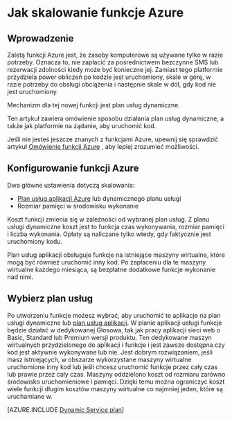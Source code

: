 <properties
   pageTitle="Jak przeskalować Azure funkcje | Microsoft Azure"
   description="Zrozumieć, jak funkcje Azure skalowanie do potrzeb obciążenie pracą z sterowane zdarzeniami."
   services="functions"
   documentationCenter="na"
   authors="dariagrigoriu"
   manager="erikre"
   editor=""
   tags=""
   keywords="Azure funkcje, funkcje przetwarzania, webhooks, dynamiczne obliczeń, pliki architektura"/>

<tags
   ms.service="functions"
   ms.devlang="multiple"
   ms.topic="reference"
   ms.tgt_pltfrm="multiple"
   ms.workload="na"
   ms.date="08/03/2016"
   ms.author="dariagrigoriu"/>

# <a name="how-to-scale-azure-functions"></a>Jak skalowanie funkcje Azure

## <a name="introduction"></a>Wprowadzenie

Zaletą funkcji Azure jest, że zasoby komputerowe są używane tylko w razie potrzeby. Oznacza to, nie zapłacić za pośrednictwem bezczynne SMS lub rezerwacji zdolności kiedy może być konieczne jej. Zamiast tego platformie przydziela power obliczeń po kodzie jest uruchomiony, skale w górę, w razie potrzeby do obsługi obciążenia i następnie skale w dół, gdy kod nie jest uruchomiony.

Mechanizm dla tej nowej funkcji jest plan usług dynamiczne.  

Ten artykuł zawiera omówienie sposobu działania plan usług dynamiczne, a także jak platformie na żądanie, aby uruchomić kod.

Jeśli nie jesteś jeszcze znanych z funkcjami Azure, upewnij się sprawdzić artykuł [Omówienie funkcji Azure](functions-overview.md) , aby lepiej zrozumieć możliwości.

## <a name="configure-azure-functions"></a>Konfigurowanie funkcji Azure

Dwa główne ustawienia dotyczą skalowania:

* [Plan usług aplikacji Azure](../app-service/azure-web-sites-web-hosting-plans-in-depth-overview.md) lub dynamicznego planu usługi
* Rozmiar pamięci w środowisku wykonanie

Koszt funkcji zmienia się w zależności od wybranej plan usług. Z planu usługi dynamiczne koszt jest to funkcja czas wykonywania, rozmiar pamięci i liczba wykonania. Opłaty są naliczane tylko wtedy, gdy faktycznie jest uruchomiony kodu.

Plan usług aplikacji obsługuje funkcje na istniejące maszyny wirtualne, które mogą być również uruchomić inny kod. Po zapłaceniu dla te maszyny wirtualne każdego miesiąca, są bezpłatne dodatkowe funkcje wykonanie nad nimi.

## <a name="choose-a-service-plan"></a>Wybierz plan usług

Po utworzeniu funkcje możesz wybrać, aby uruchomić te aplikacje na plan usługi dynamiczne lub [plan usług aplikacji](../app-service/azure-web-sites-web-hosting-plans-in-depth-overview.md).
W planie aplikacji usługi funkcje będzie działać w dedykowanej Głosowa, tak jak pracy aplikacji sieci web o Basic, Standard lub Premium wersji produktu.
Ten dedykowane maszyn wirtualnych przydzielonego do aplikacji i funkcje i jest zawsze dostępna czy kod jest aktywnie wykonywane lub nie. Jest dobrym rozwiązaniem, jeśli masz istniejących, w obszarze wykorzystane maszyny wirtualne uruchomione inny kod lub jeśli chcesz uruchomić funkcje przez cały czas lub prawie przez cały czas. Maszyny oddzielono koszt od rozmiaru zarówno środowisko uruchomieniowe i pamięci. Dzięki temu można ograniczyć koszt wiele funkcji długim kosztów maszyny wirtualne co najmniej jeden, które są uruchamiane w.

[AZURE.INCLUDE [Dynamic Service plan](../../includes/functions-dynamic-service-plan.md)]

